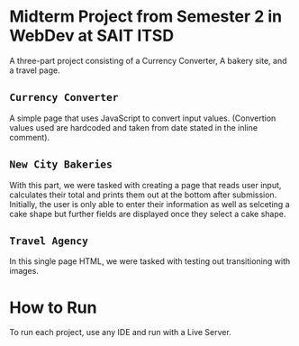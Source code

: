 # Midterm Project from Semester 2 in WebDev at SAIT ITSD
A three-part project consisting of a Currency Converter, A bakery site, and a travel page.

## `Currency Converter`
A simple page that uses JavaScript to convert input values. (Convertion values used are hardcoded and taken from date stated in the inline comment).

## `New City Bakeries`
With this part, we were tasked with creating a page that reads user input, calculates their total and prints them out at the bottom after submission.
Initially, the user is only able to enter their information as well as selceting a cake shape but further fields are displayed once they select a cake shape.

## `Travel Agency`
In this single page HTML, we were tasked with testing out transitioning with images.

# How to Run
To run each project, use any IDE and run with a Live Server.
